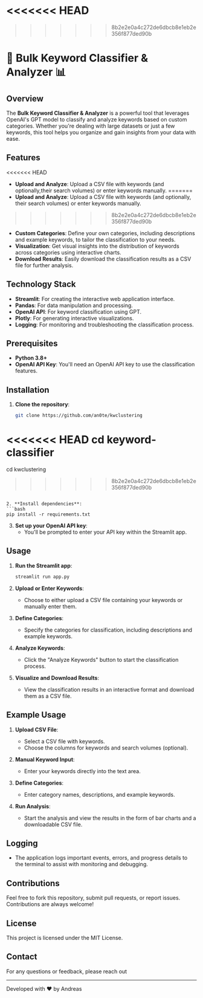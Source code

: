 <<<<<<< HEAD
=======

>>>>>>> 8b2e2e0a4c272de6dbcb8e1eb2e356f877ded90b
# 🚀 Bulk Keyword Classifier & Analyzer 📊

## Overview

The **Bulk Keyword Classifier & Analyzer** is a powerful tool that leverages OpenAI's GPT model to classify and analyze keywords based on custom categories. Whether you're dealing with large datasets or just a few keywords, this tool helps you organize and gain insights from your data with ease.

## Features

<<<<<<< HEAD
- **Upload and Analyze**: Upload a CSV file with keywords (and optionally,their search volumes) or enter keywords manually.
=======
- **Upload and Analyze**: Upload a CSV file with keywords (and optionally, their search volumes) or enter keywords manually.
>>>>>>> 8b2e2e0a4c272de6dbcb8e1eb2e356f877ded90b
- **Custom Categories**: Define your own categories, including descriptions and example keywords, to tailor the classification to your needs.
- **Visualization**: Get visual insights into the distribution of keywords across categories using interactive charts.
- **Download Results**: Easily download the classification results as a CSV file for further analysis.

## Technology Stack

- **Streamlit**: For creating the interactive web application interface.
- **Pandas**: For data manipulation and processing.
- **OpenAI API**: For keyword classification using GPT.
- **Plotly**: For generating interactive visualizations.
- **Logging**: For monitoring and troubleshooting the classification process.

## Prerequisites

- **Python 3.8+**
- **OpenAI API Key**: You'll need an OpenAI API key to use the classification features.

## Installation

1. **Clone the repository**:
   ```bash
   git clone https://github.com/an0te/kwclustering
<<<<<<< HEAD
   cd keyword-classifier
=======
   cd kwclustering
>>>>>>> 8b2e2e0a4c272de6dbcb8e1eb2e356f877ded90b
   ```

2. **Install dependencies**:
   ```bash
   pip install -r requirements.txt
   ```

3. **Set up your OpenAI API key**:
   - You'll be prompted to enter your API key within the Streamlit app.

## Usage

1. **Run the Streamlit app**:
   ```bash
   streamlit run app.py
   ```

2. **Upload or Enter Keywords**:
   - Choose to either upload a CSV file containing your keywords or manually enter them.
   
3. **Define Categories**:
   - Specify the categories for classification, including descriptions and example keywords.

4. **Analyze Keywords**:
   - Click the "Analyze Keywords" button to start the classification process.

5. **Visualize and Download Results**:
   - View the classification results in an interactive format and download them as a CSV file.

## Example Usage

1. **Upload CSV File**:
   - Select a CSV file with keywords.
   - Choose the columns for keywords and search volumes (optional).

2. **Manual Keyword Input**:
   - Enter your keywords directly into the text area.

3. **Define Categories**:
   - Enter category names, descriptions, and example keywords.

4. **Run Analysis**:
   - Start the analysis and view the results in the form of bar charts and a downloadable CSV file.

## Logging

- The application logs important events, errors, and progress details to the terminal to assist with monitoring and debugging.

## Contributions

Feel free to fork this repository, submit pull requests, or report issues. Contributions are always welcome!

## License

This project is licensed under the MIT License.

## Contact

For any questions or feedback, please reach out 

---

Developed with ❤️ by Andreas
